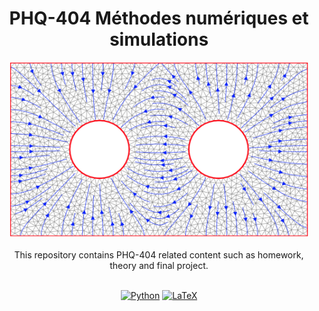 <h1 align="center">PHQ-404 Méthodes numériques et simulations</h1>

<div align="center">
  <img width="480" height="280" src="./figs/figure_readme.png">
</div>

<br />

<div align="center">
  This repository contains PHQ-404 related content such as homework, theory and final project.
</div>

<br />

<div align="center">
  
  <a href="">![Python](https://img.shields.io/badge/python-3670A0?style=for-the-badge&logo=python&logoColor=ffdd54)</a>
  <a href="">![LaTeX](https://img.shields.io/badge/latex-%23008080.svg?style=for-the-badge&logo=latex&logoColor=white)</a>
  
</div>
